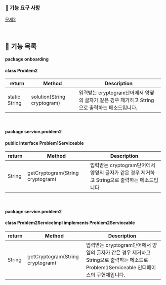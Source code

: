 ### 🚀 기능 요구 사항

[문제2](../PROBLEM2.md)

<br>

## 📃 기능 목록

#### package onboarding

#### class Problem2

| return        | Method                      | Description                                                  |
| ------------- | --------------------------- | ------------------------------------------------------------ |
| static String | solution(String cryptogram) | 입력받는 cryptogram단어에서 양옆의 글자가 같은 경우 제거하고 String으로 출력하는 메소드입니다. |

<br>

#### package service.problem2

#### public interface Problem1Serviceable

| return | Method                           | Description                                                  |
| ------ | -------------------------------- | ------------------------------------------------------------ |
| String | getCryptogram(String cryptogram) | 입력받는 cryptogram단어에서 양옆의 글자가 같은 경우 제거하고 String으로 출력하는 메소드입니다. |

<br>

#### package service.problem2

#### class Problem2ServiceImpl implements Problem2Serviceable

| return | Method                           | Description                                                  |
| ------ | -------------------------------- | ------------------------------------------------------------ |
| String | getCryptogram(String cryptogram) | 입력받는 cryptogram단어에서 양옆의 글자가 같은 경우 제거하고 String으로 출력하는 메소드로 Problem1Serviceable 인터페이스의 구현체입니다. |

